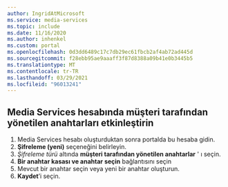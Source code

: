 ```yaml
---
author: IngridAtMicrosoft
ms.service: media-services
ms.topic: include
ms.date: 11/16/2020
ms.author: inhenkel
ms.custom: portal
ms.openlocfilehash: 0d3dd6489c17c7db29ec61fbcb2af4ab72ad445d
ms.sourcegitcommit: f28ebb95ae9aaaff3f87d8388a09b41e0b3445b5
ms.translationtype: MT
ms.contentlocale: tr-TR
ms.lasthandoff: 03/29/2021
ms.locfileid: "96013241"
---
```

<!--Enable customer managed keys on a Media Services account-->

## <a name="enable-customer-managed-keys-on-a-media-services-account"></a>Media Services hesabında müşteri tarafından yönetilen anahtarları etkinleştirin

1. Media Services hesabı oluşturduktan sonra portalda bu hesaba gidin.
1. **Şifreleme (yeni)** seçeneğini belirleyin.
1. *Şifreleme türü* altında **müşteri tarafından yönetilen anahtarlar** ' ı seçin.
1. **Bir anahtar kasası ve anahtar seçin** bağlantısını seçin
1. Mevcut bir anahtar seçin veya yeni bir anahtar oluşturun.
1. **Kaydet**’i seçin.
